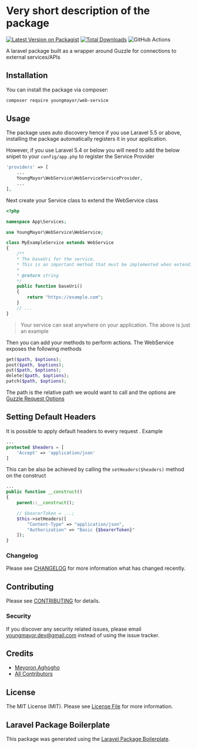 # Very short description of the package

[![Latest Version on Packagist](https://img.shields.io/packagist/v/youngmayor/web-service.svg?style=flat-square)](https://packagist.org/packages/youngmayor/web-service)
[![Total Downloads](https://img.shields.io/packagist/dt/youngmayor/web-service.svg?style=flat-square)](https://packagist.org/packages/youngmayor/web-service)
![GitHub Actions](https://github.com/youngmayor/laravel-web-service/actions/workflows/main.yml/badge.svg)

A laravel package built as a wrapper around Guzzle for connections to external services/APIs

## Installation

You can install the package via composer:

```bash
composer require youngmayor/web-service
```

## Usage
The package uses auto discovery hence if you use Laravel 5.5 or above, installing the package automatically registers it in your application. 

However, if you use Laravel 5.4 or below you will need to add the below snipet to your `config/app.php` to register the Service Provider
```php
'providers' => [
    ...
    YoungMayor\WebService\WebServiceServiceProvider,
    ...
],
```

Next create your Service class to extend the WebService class 
```php
<?php

namespace App\Services;

use YoungMayor\WebService\WebService;

class MyExampleService extends WebService
{
    /**
    * The baseUri for the service. 
    * This is an important method that must be implemented when extending the WebService Class
    *
    * @return string
    */
    public function baseUri()
    {
        return "https://example.com";
    }
    // ...
}
```
> Your service can seat anywhere on your application. The above is just an example

Then you can add your methods to perform actions. The WebService exposes the following methods
```php 
get($path, $options);
post($path, $options);
put($path, $options);
delete($path, $options);
patch($path, $options);
```
The path is the relative path we would want to call and the options are [Guzzle Request Options](https://docs.guzzlephp.org/en/stable/request-options.html)

## Setting Default Headers
It is possible to apply default headers to every request . Example
```php
...
protected $headers = [
    'Accept' => 'application/json'
]
```
This can be also be achieved by calling the ```setHeaders($headers)``` method on the construct
```php 
...
public function __construct()
{
    parent::__construct(); 

    // $bearerToken = ...;
    $this->setHeaders([
        "Content-Type" => "application/json", 
        "Authorization" => "Basic {$bearerToken}"
    ]);
}
```


### Changelog

Please see [CHANGELOG](CHANGELOG.md) for more information what has changed recently.

## Contributing

Please see [CONTRIBUTING](CONTRIBUTING.md) for details.

### Security

If you discover any security related issues, please email youngmayor.dev@gmail.com instead of using the issue tracker.

## Credits

-   [Meyoron Aghogho](https://github.com/youngmayor)
-   [All Contributors](../../contributors)

## License

The MIT License (MIT). Please see [License File](LICENSE.md) for more information.

## Laravel Package Boilerplate

This package was generated using the [Laravel Package Boilerplate](https://laravelpackageboilerplate.com).
